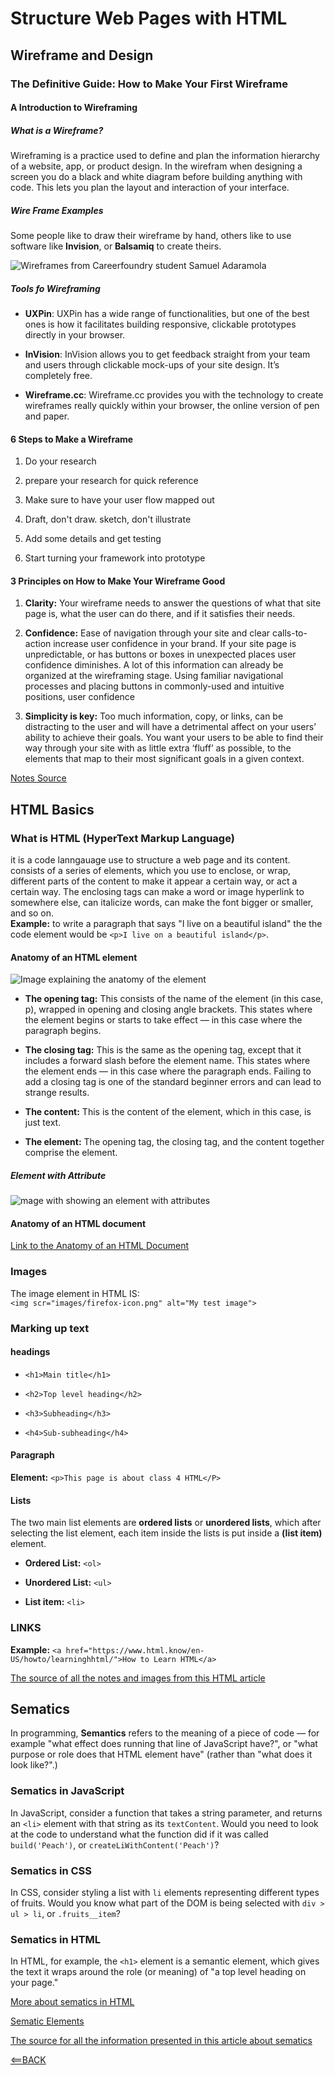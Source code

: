 # Structure Web Pages with HTML

## Wireframe and Design

### The Definitive Guide: How to Make Your First Wireframe

#### A Introduction to Wireframing

##### What is a Wireframe?

Wireframing is a practice used to define and plan the information hierarchy of a website, app, or product design. In the wirefram when designing a screen you do a black and white diagram before building anything with code. This lets you plan the layout and interaction of your interface.

##### Wire Frame Examples

Some people like to draw their wireframe by hand, others like to use software like **Invision**, or **Balsamiq** to create theirs.

![Wireframes from Careerfoundry student Samuel Adaramola](https://dpbnri2zg3lc2.cloudfront.net/en/wp-content/uploads/old-blog-uploads/versions/samuel-student-wireframe---x----972-715x---.png)

##### Tools fo Wireframing

- **UXPin**: UXPin has a wide range of functionalities, but one of the best ones is how it facilitates building responsive, clickable prototypes directly in your browser.

- **InVision**: InVision allows you to get feedback straight from your team and users through clickable mock-ups of your site design. It’s completely free.

- **Wireframe.cc**: Wireframe.cc provides you with the technology to create wireframes really quickly within your browser, the online version of pen and paper.


#### 6 Steps to Make a Wireframe

1. Do your research

2. prepare your research for quick reference

3. Make sure to have your user flow mapped out

4. Draft, don't draw. sketch, don't illustrate

5. Add some details and get testing

6. Start turning your framework into prototype

#### 3 Principles on How to Make Your Wireframe Good

1. **Clarity:** Your wireframe needs to answer the questions of what that site page is, what the user can do there, and if it satisfies their needs.

2. **Confidence:** Ease of navigation through your site and clear calls-to-action increase user confidence in your brand. If your site page is unpredictable, or has buttons or boxes in unexpected places user confidence diminishes. A lot of this information can already be organized at the wireframing stage. Using familiar navigational processes and placing buttons in commonly-used and intuitive positions, user confidence

3. **Simplicity is key:** Too much information, copy, or links, can be distracting to the user and will have a detrimental affect on your users’ ability to achieve their goals. You want your users to be able to find their way through your site with as little extra ‘fluff’ as possible, to the elements that map to their most significant goals in a given context.

[Notes Source](https://careerfoundry.com/en/blog/ux-design/how-to-create-your-first-wireframe/#wireframe-examples)

## HTML Basics

### What is HTML (HyperText Markup Language)

it is a code lanngauage use to structure a web page and its content. consists of a series of elements, which you use to enclose, or wrap, different parts of the content to make it appear a certain way, or act a certain way. The enclosing tags can make a word or image hyperlink to somewhere else, can italicize words, can make the font bigger or smaller, and so on.
<br> **Example:** to write a paragraph that says "I live on a beautiful island" the the code element would be `<p>I live on a beautiful island</p>`.

#### Anatomy of an HTML element

![Image explaining the anatomy of the element](https://developer.mozilla.org/en-US/docs/Learn/Getting_started_with_the_web/HTML_basics/grumpy-cat-small.png)

- **The opening tag:** This consists of the name of the element (in this case, p), wrapped in opening and closing angle brackets. This states where the element begins or starts to take effect — in this case where the paragraph begins.

- **The closing tag:** This is the same as the opening tag, except that it includes a forward slash before the element name. This states where the element ends — in this case where the paragraph ends. Failing to add a closing tag is one of the standard beginner errors and can lead to strange results.

- **The content:** This is the content of the element, which in this case, is just text.

- **The element:** The opening tag, the closing tag, and the content together comprise the element.

##### Element with Attribute

![mage with showing an element with attributes](https://developer.mozilla.org/en-US/docs/Learn/Getting_started_with_the_web/HTML_basics/grumpy-cat-attribute-small.png)

#### Anatomy of an HTML document

[Link to the Anatomy of an HTML Document](https://developer.mozilla.org/en-US/docs/Learn/Getting_started_with_the_web/HTML_basics#so_what_is_html)

### Images

The image element in HTML IS:
<br> `<img scr="images/firefox-icon.png" alt="My test image">`

### Marking up text

#### headings

- `<h1>Main title</h1>`

- `<h2>Top level heading</h2>`

- `<h3>Subheading</h3>`

- `<h4>Sub-subheading</h4>`

#### Paragraph

**Element:** `<p>This page is about class 4 HTML</P>`

#### Lists

The two main list elements are **ordered lists** or **unordered lists**, which after selecting the list element, each item inside the lists is put inside a **(list item)** element.

- **Ordered List:** `<ol>`

- **Unordered List:** `<ul>`

- **List item:** `<li>`

### LINKS

**Example:** `<a href="https://www.html.know/en-US/howto/learninghhtml/">How to Learn HTML</a>`

[The source of all the notes and images from this HTML article](https://developer.mozilla.org/en-US/docs/Learn/Getting_started_with_the_web/HTML_basics#so_what_is_html)

## Sematics

In programming, **Semantics** refers to the meaning of a piece of code — for example "what effect does running that line of JavaScript have?", or "what purpose or role does that HTML element have" (rather than "what does it look like?".)

### Sematics in JavaScript

In JavaScript, consider a function that takes a string parameter, and returns an `<li>` element with that string as its `textContent`. Would you need to look at the code to understand what the function did if it was called `build('Peach')`, or `createLiWithContent('Peach')`?

### Sematics in CSS

In CSS, consider styling a list with `li` elements representing different types of fruits. Would you know what part of the DOM is being selected with `div > ul > li`, or `.fruits__item`?

### Sematics in HTML

In HTML, for example, the `<h1>` element is a semantic element, which gives the text it wraps around the role (or meaning) of "a top level heading on your page."

[More about sematics in HTML](https://developer.mozilla.org/en-US/docs/Glossary/Semantics#semantics_in_html)

[Sematic Elements](https://developer.mozilla.org/en-US/docs/Glossary/Semantics#semantic_elements)

[The source for all the information presented in this article about sematics](https://developer.mozilla.org/en-US/docs/Glossary/Semantics#semantic_elements)

[<==BACK](README.md)
